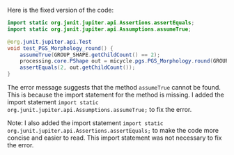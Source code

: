 Here is the fixed version of the code:

```java
import static org.junit.jupiter.api.Assertions.assertEquals;
import static org.junit.jupiter.api.Assumptions.assumeTrue;

@org.junit.jupiter.api.Test
void test_PGS_Morphology_round() {
    assumeTrue(GROUP_SHAPE.getChildCount() == 2);
    processing.core.PShape out = micycle.pgs.PGS_Morphology.round(GROUP_SHAPE, 0.5);
    assertEquals(2, out.getChildCount());
}
```

The error message suggests that the method `assumeTrue` cannot be found. This is because the import statement for the method is missing. I added the import statement `import static org.junit.jupiter.api.Assumptions.assumeTrue;` to fix the error.

Note: I also added the import statement `import static org.junit.jupiter.api.Assertions.assertEquals;` to make the code more concise and easier to read. This import statement was not necessary to fix the error.